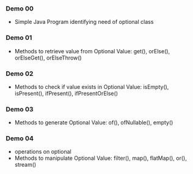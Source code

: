 ### Demo 00
- Simple Java Program identifying need of optional class

### Demo 01
- Methods to retrieve value from Optional Value: get(), orElse(), orElseGet(), orElseThrow()

### Demo 02
- Methods to check if value exists in Optional Value: isEmpty(), isPresent(), ifPresent(), ifPresentOrElse()

### Demo 03
- Methods to generate Optional Value: of(), ofNullable(), empty()

### Demo 04
- operations on optional
- Methods to manipulate Optional Value: filter(), map(), flatMap(), or(), stream()